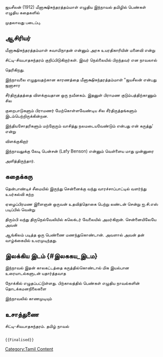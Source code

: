 ஜயசீலன் (1912) மீனாக்ஷிசுந்தரத்தம்மாள் எழுதிய இந்நாவல் தமிழில் பெண்கள் எழுதிய கதைகளில்
முதலாவது படைப்பு.

## ஆசிரியர்

மீனாக்ஷிசுந்தரத்தம்மாள் சுவாமிநாதன் என்னும் அரசு உயரதிகாரியின் மனைவி என்று
சிட்டி-சிவபாதசுந்தரம் குறிப்பிடுகிறார்கள். இவர் நெல்லையில் பிறந்தவர் என நாவலால்
தெரிகிறது.

இந்நாவலை எழுதுவதற்கான காரணத்தை மீனாக்ஷிசுந்தரத்தம்மாள் \"ஜயசீலன் என்பது ஜனாசார
சீர்திருத்தத்தை விளக்குவதான ஒரு நவீனகம். இதனுள் பிராமண குடும்பத்திற்காணும் சில
குறைபாடுகளும் பிராமணர் மேற்கொள்ளவேண்டிய சில சீர்திருத்தங்களும் இடம்பெற்றிருக்கின்றன.
இந்தியசோதரிகளும் மற்றோரும் வாசித்து நலமடையவேண்டும் என்பது என் கருத்து' என்று
விளக்குகிறார்

இந்நாவலுக்கு லேடி பென்சன் (Lafy Benson) என்னும் வெள்ளைய மாது முன்னுரை
அளித்திருந்தார்.

## கதைக்கரு

தென்பாண்டிச் சீமையில் இருந்து சென்னைக்கு வந்து வாரச்சாப்பாட்டில் வளர்ந்து உயர்கல்வி கற்ற
ஏழைப்பிரமண இளைஞன் ஒருவன் உதவித்தொகை பெற்று லண்டன் சென்று ஐ.சி.எஸ் படிப்பில் வென்று
திரும்பி வந்து திருநெல்வேலியில் கலெக்டர் வேலையில் அமர்கிறான். சென்னையிலேயே அவன்
ஆங்கிலம் படித்த ஒரு பெண்ணை மணந்துகொண்டான். அவளால் அவன் தன் வாழ்க்கையில் உயரமுடிந்தது.

## இலக்கிய இடம் {#இலககய_இடம}

இந்நாவல் இதன் காலகட்டத்தை கருத்தில்கொண்டால் மிக இயல்பான உரையாடல்களுடன் யதார்த்தவாத
நோக்கில் எழுதப்பட்டுள்ளது. பிற்காலத்தில் பெண்கள் எழுதிய நாவல்களின் தொடக்கமனநிலைகளை
இந்நாவலில் காணமுடியும்

## உசாத்துணை

சிட்டி-சிவபாதசுந்தரம். தமிழ் நாவல்

```{=mediawiki}
{{Finalised}}
```
[Category:Tamil Content](Category:Tamil_Content "wikilink")
